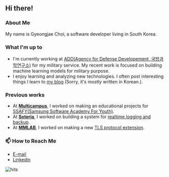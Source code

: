 ## Hi there!

### About Me

My name is Gyeongjae Choi, a software developer living in South Korea.

### What I'm up to

- I'm currently working at [ADD(Agency for Defense Developement, 국방과학연구소)](https://www.add.re.kr/) for my military service. My recent work is focused on building machine learning models for military purpose.
- I enjoy learning and analyzing new technologies. I often post interesting things I learn to [my blog](http://ryanking13.github.io) (Sorry, it's mostly written in Korean.).

### Previous works

- At **[Multicampus](https://www.ssafy.com/ksp/jsp/swp/swpMain.jsp)**,
I worked on making an educational projects for [SSAFY(Samsung Software Academy For Youth)](https://www.ssafy.com/).
- At **[Soteria](http://www.soteria-sys.com/)**, I worked on building a system for [realtime logging and backup](http://www.soteria-sys.com/servlet/home/products/server-black-box).
- At **[MMLAB]()**, I worked on making a new [TLS protocol extension](https://cdn.codeground.org/nsr/downloads/sstf_2019/SSTF2019%20OTT_Defense_Hyunwoo_Lee.pdf).

### 📫 How to Reach Me

- [E-mail](mailto:def6488@gmail.com)
- [Linkedin](https://www.linkedin.com/in/gyeongjae-choi-b259b0163)

![hits](https://hits.ryanking13.workers.dev/https://github.com/ryanking13/ryanking13)

<!--
**ryanking13/ryanking13** is a ✨ _special_ ✨ repository because its `README.md` (this file) appears on your GitHub profile.

Here are some ideas to get you started:

- 🔭 I’m currently working on ...
- 🌱 I’m currently learning ...
- 👯 I’m looking to collaborate on ...
- 🤔 I’m looking for help with ...
- 💬 Ask me about ...
- 📫 How to reach me: ...
- 😄 Pronouns: ...
- ⚡ Fun fact: ...
-->

